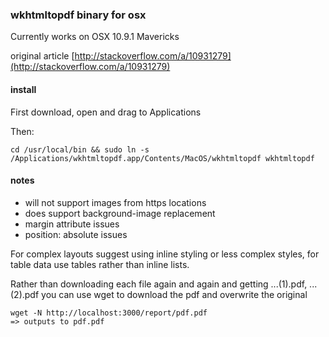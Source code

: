 ### wkhtmltopdf binary for osx

Currently works on OSX 10.9.1 Mavericks

original article [http://stackoverflow.com/a/10931279](http://stackoverflow.com/a/10931279)

#### install

First download, open and drag to Applications

Then:

    cd /usr/local/bin && sudo ln -s /Applications/wkhtmltopdf.app/Contents/MacOS/wkhtmltopdf wkhtmltopdf

#### notes

* will not support images from https locations
* does support background-image replacement
* margin attribute issues
* position: absolute issues

For complex layouts suggest using inline styling or less complex styles, for table data use tables rather than inline lists.

Rather than downloading each file again and again and getting ...(1).pdf, ...(2).pdf you can use wget to download the pdf and overwrite the original

    wget -N http://localhost:3000/report/pdf.pdf
    => outputs to pdf.pdf
    
